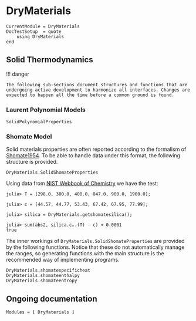 # DryMaterials

```@meta
CurrentModule = DryMaterials
DocTestSetup  = quote
    using DryMaterials
end
```

## Solid Thermodynamics

!!! danger

    The following sub-sections document structures and functions that are undergoing active development to harmonize all interfaces. Changes are expected to happen all the time before a common ground is found.

### Laurent Polynomial Models

```@docs
SolidPolynomialProperties
```

### Shomate Model

Solid materials properties are often reported according to the formalism of [Shomate1954](@cite). To be able to handle data under this format, the following structure is provided.

```@docs
DryMaterials.SolidShomateProperties
```

Using data from [NIST Webbook of Chemistry](https://webbook.nist.gov/cgi/cbook.cgi?ID=C14808607&Type=JANAFS&Table=on) we have the test:

```jldoctest
julia> T = [298.0, 300.0, 400.0, 847.0, 900.0, 1900.0];
    
julia> c = [44.57, 44.77, 53.43, 67.42, 67.95, 77.99];

julia> silica = DryMaterials.getshomatesilica();

julia> sum(abs2, silica.cₚ.(T) - c) < 0.0001
true
```

The inner workings of `DryMaterials.SolidShomateProperties` are provided by the following functions. Notice that these do not automatically manage the ranges, so generating functions with the main structure is the recommended way of implementing programs.

```@docs
DryMaterials.shomatespecificheat
DryMaterials.shomateenthalpy
DryMaterials.shomateentropy
```

## Ongoing documentation

```@autodocs
Modules = [ DryMaterials ]
```
